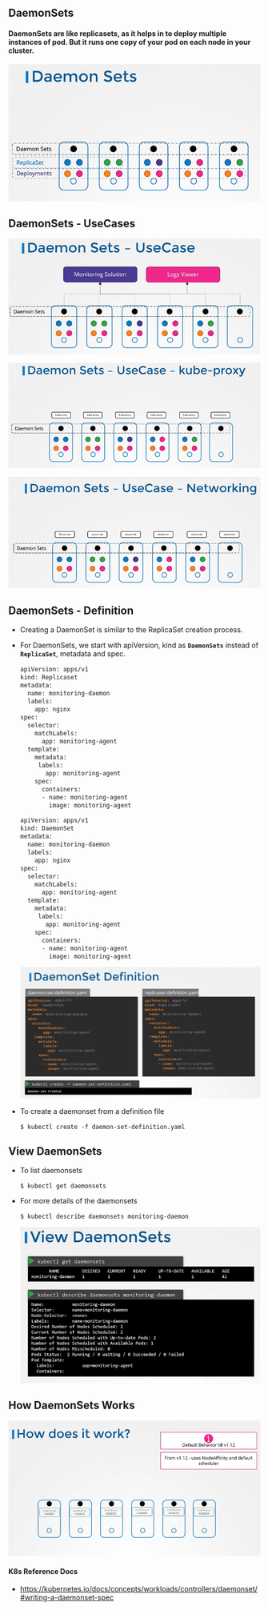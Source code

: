 ## DaemonSets

#### DaemonSets are like replicasets, as it helps in to deploy multiple instances of pod. But it runs one copy of your pod on each node in your cluster.
  
  ![alt text](ds1.png)
  
## DaemonSets - UseCases

  ![alt text](ds2.png)
  
  ![alt text](ds3.png)
  
  ![alt text](ds4.png)
  
## DaemonSets - Definition
- Creating a DaemonSet is similar to the ReplicaSet creation process.
- For DaemonSets, we start with apiVersion, kind as **`DaemonSets`** instead of **`ReplicaSet`**, metadata and spec. 
  ```
  apiVersion: apps/v1
  kind: Replicaset
  metadata:
    name: monitoring-daemon
    labels:
      app: nginx
  spec:
    selector:
      matchLabels:
        app: monitoring-agent
    template:
      metadata:
       labels:
         app: monitoring-agent
      spec:
        containers:
        - name: monitoring-agent
          image: monitoring-agent
  ```
  
  ```
  apiVersion: apps/v1
  kind: DaemonSet
  metadata:
    name: monitoring-daemon
    labels:
      app: nginx
  spec:
    selector:
      matchLabels:
        app: monitoring-agent
    template:
      metadata:
       labels:
         app: monitoring-agent
      spec:
        containers:
        - name: monitoring-agent
          image: monitoring-agent
  ```
  ![alt text](ds5.png)
  
- To create a daemonset from a definition file
  ```
  $ kubectl create -f daemon-set-definition.yaml
  ```

## View DaemonSets
- To list daemonsets
  ```
  $ kubectl get daemonsets
  ```
- For more details of the daemonsets
  ```
  $ kubectl describe daemonsets monitoring-daemon
  ```
  ![alt text](ds6.png)
  
## How DaemonSets Works

  ![alt text](ds7.png)

#### K8s Reference Docs
- https://kubernetes.io/docs/concepts/workloads/controllers/daemonset/#writing-a-daemonset-spec
